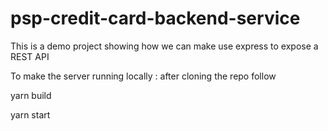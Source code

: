 # psp-credit-card-backend-service
This is a demo project showing how we can make use express to expose a REST API 

To make the server running locally : after cloning the repo follow

yarn build

yarn start


